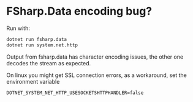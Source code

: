 # FSharp.Data encoding bug?

Run with:

```bash
dotnet run fsharp.data
dotnet run system.net.http
```

Output from fsharp.data has character encoding issues, the other one decodes the stream as expected.

On linux you might get SSL connection errors, as a workaround, set the environment variable

```
DOTNET_SYSTEM_NET_HTTP_USESOCKETSHTTPHANDLER=false
```
